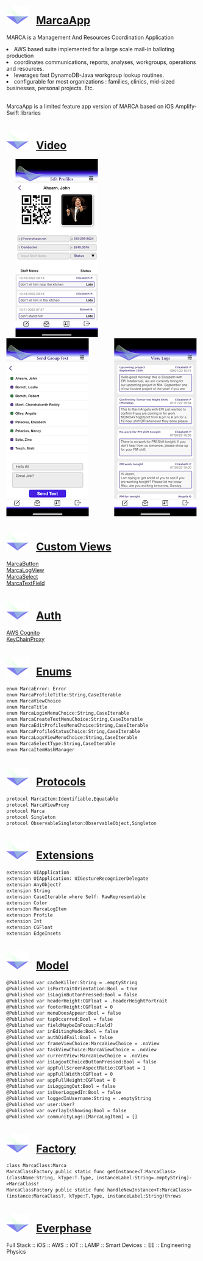 # ![Marca Banner](Assets.xcassets/smallestlogo.png) &nbsp; <a href="https://github.com/jahearnco/MarcaApp/tree/main/MarcaApp">MarcaApp</a>
MARCA is a Management And Resources Coordination Application

<li>AWS based suite implemented for a large scale mail-in balloting production

<li>coordinates communications, reports, analyses, workgroups, operations and resources.

<li>leverages fast DynamoDB-Java workgroup lookup routines.

<li>configurable for most organizations : families, clinics, mid-sized businesses, personal projects. Etc.
<a name="vid" /><br/><br/>

MarcaApp is a limited feature app version of MARCA based on iOS Amplify-Swift libraries
# ![Marca Banner](Assets.xcassets/smallestlogo.png) &nbsp; <a href="https://youtu.be/RVC2JvcKfIY">Video</a>
   &nbsp; &nbsp; &nbsp; ![Marca Banner](Assets.xcassets/profile_1.png) &nbsp; &nbsp; &nbsp; &nbsp; &nbsp; &nbsp; &nbsp; &nbsp;  ![Marca Banner](Assets.xcassets/groupText.png) &nbsp; &nbsp; &nbsp; &nbsp; &nbsp; &nbsp; &nbsp; &nbsp; ![Marca Banner](Assets.xcassets/viewLogs.png)

# ![Marca Banner](Assets.xcassets/smallestlogo.png) &nbsp; <a href="https://github.com/jahearnco/MarcaApp/tree/main/MarcaApp/Views/CustomViews">Custom Views</a>
   <a href="https://github.com/jahearnco/MarcaApp/tree/main/MarcaApp/Views/CustomViews/MarcaButton.swift">MarcaButton</a><br/>
   <a href="https://github.com/jahearnco/MarcaApp/tree/main/MarcaApp/Views/CustomViews/MarcaLogView.swift">MarcaLogView</a><br/>
   <a href="https://github.com/jahearnco/MarcaApp/tree/main/MarcaApp/Views/CustomViews/MarcaSelect.swift">MarcaSelect</a><br/>
   <a href="https://github.com/jahearnco/MarcaApp/tree/main/MarcaApp/Views/CustomViews/MarcaTextField.swift">MarcaTextField</a>
# ![Marca Banner](Assets.xcassets/smallestlogo.png) &nbsp; <a href="https://github.com/jahearnco/MarcaApp/tree/main/MarcaApp/Ancillary/Auth">Auth</a>
   <a href="https://github.com/jahearnco/MarcaApp/blob/main/MarcaApp/Ancillary/Auth/Cognito.swift">AWS Cognito</a><br/>
   <a href="https://github.com/jahearnco/MarcaApp/blob/main/MarcaApp/Ancillary/Auth/KeyChainProxy.swift">KeyChainProxy</a>
# ![Marca Banner](Assets.xcassets/smallestlogo.png) &nbsp; <a href="https://github.com/jahearnco/MarcaApp/blob/main/MarcaApp/Ancillary/Crucible/MarcaEnums.swift">Enums</a>
    enum MarcaError: Error
    enum MarcaProfileTitle:String,CaseIterable
    enum MarcaViewChoice
    enum MarcaTitle
    enum MarcaLoginMenuChoice:String,CaseIterable
    enum MarcaCreateTextMenuChoice:String,CaseIterable
    enum MarcaEditProfilesMenuChoice:String,CaseIterable
    enum MarcaProfileStatusChoice:String,CaseIterable
    enum MarcaLogsViewMenuChoice:String,CaseIterable
    enum MarcaSelectType:String,CaseIterable
    enum MarcaItemHashManager
# ![Marca Banner](Assets.xcassets/smallestlogo.png) &nbsp; <a href="https://github.com/jahearnco/MarcaApp/blob/main/MarcaApp/Ancillary/Crucible/MarcaProtocols.swift">Protocols</a>
    protocol MarcaItem:Identifiable,Equatable
    protocol MarcaViewProxy
    protocol Marca
    protocol Singleton
    protocol ObservableSingleton:ObservableObject,Singleton
# ![Marca Banner](Assets.xcassets/smallestlogo.png) &nbsp; <a href="https://github.com/jahearnco/MarcaApp/blob/main/MarcaApp/Ancillary/Crucible/MarcaExtensions.swift">Extensions</a>
    extension UIApplication
    extension UIApplication: UIGestureRecognizerDelegate
    extension AnyObject?
    extension String
    extension CaseIterable where Self: RawRepresentable
    extension Color
    extension MarcaLogItem
    extension Profile
    extension Int
    extension CGFloat
    extension EdgeInsets
# ![Marca Banner](Assets.xcassets/smallestlogo.png) &nbsp; <a href="https://github.com/jahearnco/MarcaApp/blob/main/MarcaApp/Ancillary/Models/_M.swift">Model</a>
    @Published var cacheKiller:String = .emptyString
    @Published var isPortraitOrientation:Bool = true
    @Published var isLoginButtonPressed:Bool = false
    @Published var headerHeight:CGFloat = .headerHeightPortrait
    @Published var footerHeight:CGFloat = 0
    @Published var menuDoesAppear:Bool = false
    @Published var tapOccurred:Bool = false
    @Published var fieldMaybeInFocus:Field?
    @Published var inEditingMode:Bool = false
    @Published var authDidFail:Bool = false
    @Published var frameViewChoice:MarcaViewChoice = .noView
    @Published var taskViewChoice:MarcaViewChoice = .noView
    @Published var currentView:MarcaViewChoice = .noView
    @Published var isLogoutChoiceButtonPressed:Bool = false
    @Published var appFullScreenAspectRatio:CGFloat = 1
    @Published var appFullWidth:CGFloat = 0
    @Published var appFullHeight:CGFloat = 0
    @Published var isLoggingOut:Bool = false
    @Published var isUserLoggedIn:Bool = false
    @Published var loggedInUsername:String = .emptyString
    @Published var user:User?
    @Published var overlayIsShowing:Bool = false
    @Published var communityLogs:[MarcaLogItem] = []
# ![Marca Banner](Assets.xcassets/smallestlogo.png) &nbsp; <a href="https://github.com/jahearnco/MarcaApp/blob/main/MarcaApp/Ancillary/Crucible/MarcaClassFactory.swift">Factory</a>
    class MarcaClass:Marca
    MarcaClassFactory public static func getInstance<T:MarcaClass>(className:String, kType:T.Type, instanceLabel:String=.emptyString)->MarcaClass!
    MarcaClassFactory public static func handleNewInstance<T:MarcaClass>(instance:MarcaClass?, kType:T.Type, instanceLabel:String)throws
# ![End Banner](Assets.xcassets/smallestlogo.png) &nbsp; <a href="https://www.everphase.net/resume">Everphase</a>
Full Stack :: iOS :: AWS :: iOT :: LAMP :: Smart Devices :: EE :: Engineering Physics

